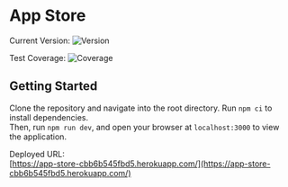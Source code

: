 # App Store

Current Version: ![Version](https://img.shields.io/badge/version-0.0.1-blue) <!-- 這裡可以用 GitHub Actions 自動更新 -->

Test Coverage: ![Coverage](https://img.shields.io/badge/Coverage-68.00%25-brightgreen) <!-- 這裡可以用 GitHub Actions 自動更新 -->

## Getting Started

Clone the repository and navigate into the root directory. Run `npm ci` to install dependencies.  
Then, run `npm run dev`, and open your browser at `localhost:3000` to view the application.

Deployed URL:  
[https://app-store-cbb6b545fbd5.herokuapp.com/](https://app-store-cbb6b545fbd5.herokuapp.com/)
